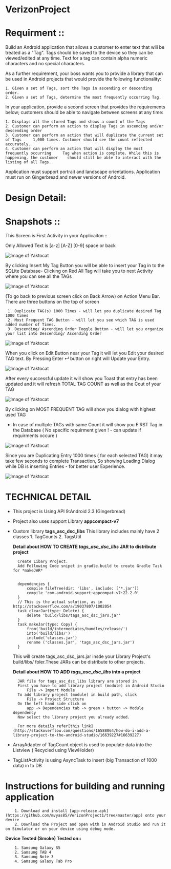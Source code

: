 # VerizonProject

Requirment ::
=============

Build an Android application that allows a customer to enter text that will be treated as a "Tag". Tags should be saved to the device so they can be  viewed/edited at any  time. Text for a tag can contain alpha numeric characters  and no special characters.  

As a further requirement, your boss wants you to provide a library that can be  used in Android projects that would provide the following functionality:  

    1. Given a set of Tags, sort the Tags in ascending or descending order. 
    2. Given a set of Tags, determine the most frequently occurring Tag.

In your application, provide a second screen that provides the requirements below; customers should be able to navigate between screens at any time:  

    1. Displays all the stored Tags and shows a count of the Tags 
    2. Customer can perform an action to display Tags in ascending and/or descending order 
    3. Customer can perform an action that will duplicate the current set of Tags     1,000 times. Customer should see the count reflected accurately. 
    4. Customer can perform an action that will display the most frequently occurring     Tag when action is complete. While this is happening, the customer    should still be able to interact with the listing of all Tags.   

Application must support portrait and landscape orientations.  Application must run on Gingerbread and newer versions of Android.


Design Detail:
=============

Snapshots ::
============
This Screen is First Activity in your Applicaiton ::

Only Allowed Text is [a-z] [A-Z] [0-9] space or back

![Image of Yaktocat](https://github.com/mvyas85/VerizonProject1/blob/master/images/1.png)

By clicking Insert My Tag Button you will be able to insert your Tag in to the SQLite Database-
Clicking on Red All Tag will take you to next Activity where you can see all the TAGs

![Image of Yaktocat](https://github.com/mvyas85/VerizonProject1/blob/master/images/2.png)

(To go back to previous screen click on Back Arrow) on Action Menu Bar.
There are three buttons on the top of screen 

     1. Duplicate TAG(s) 1000 Times - will let you duplicate desired Tag 1000 times
     2. Most Frequent TAG Button - will let you see which TAG is used added number of Times.
     3. Descending/ Ascending Order Toggle Button - will let you organize your list into Descending/ Ascending Order 

![Image of Yaktocat](https://github.com/mvyas85/VerizonProject1/blob/master/images/3.png)

When you click on Edit Button near your Tag it will let you Edit your desired TAG text.
By Pressing Enter ↵ button on right will Update your Entry.

![Image of Yaktocat](https://github.com/mvyas85/VerizonProject1/blob/master/images/4.png)

After every successful update it will show you Toast that entry has been updated and it will refresh TOTAL TAG COUNT as well as the Cout of your TAG

![Image of Yaktocat](https://github.com/mvyas85/VerizonProject1/blob/master/images/5.png)

By clicking on MOST FREQUENT TAG will show you dialog with highest used TAG
- In case of multiple TAGs with same Count it will show you FIRST Tag in the Database ( No specific requirment given ! - can update if requirments occure )

![Image of Yaktocat](https://github.com/mvyas85/VerizonProject1/blob/master/images/6.png)

Since you are Duplicating Entry 1000 times ( for each selected TAG) it may take few seconds to complete Transaction, So showing Loading Dialog while DB is inserting Entries - for better user Experience.

![Image of Yaktocat](https://github.com/mvyas85/VerizonProject1/blob/master/images/7.png)


TECHNICAL DETAIL
================

- This project is Using API 9:Android 2.3 (Gingerbread)
- Project also uses support Library **appcompact-v7**
- Custom library **tags_asc_dsc_libs**
        This library includes mainly have 2 classes
            1. TagCounts
            2. TagsUtil
            
    **Detail about HOW TO CREATE *tags_asc_dsc_libs* JAR to distribute project**
    
        Create Libary Project.
        Add Following Code snipet in gradle.build to create Gradle Task for *makeJAR*


        dependencies {
            compile fileTree(dir: 'libs', include: ['*.jar'])
            compile 'com.android.support:appcompat-v7:22.2.0'
        }
        // This is the actual solution, as in http://stackoverflow.com/a/19037807/1002054
        task clearJar(type: Delete) {
            delete 'build/libs/tags_asc_dsc_jars.jar'
        }
        task makeJar(type: Copy) {
            from('build/intermediates/bundles/release/')
            into('build/libs/')
            include('classes.jar')
            rename ('classes.jar', 'tags_asc_dsc_jars.jar')
        }
        
        
    This will create tags_asc_dsc_jars.jar insde your Library Project's build/libs/ foler.These JARs can be distribute to other projects.
    
    **Detail about HOW TO ADD *tags_asc_dsc_libs* into a project**
    
        JAR file for tags_asc_dsc_libs library are stored in 
        First you have to add library project (module) in Android Studio
            File -> Import Module
        To add library project (module) in build path, click
            File -> Project Structure
        On the left hand side click on
            app -> Dependencies tab -> green + button -> Module dependency
        Now select the library project you already added.
        
        For more details refer[this link](http://stackoverflow.com/questions/16588064/how-do-i-add-a-library-project-to-the-android-studio/16639227#16639227)

- ArrayAdapter of TagCount object is used to populate data into the Listview ( Recycled using ViewHolder)
- TagListActivity is using AsyncTask to insert (big Transaction of 1000 data) in to DB

Instructions for building and running application
===================================================

        1. Download and install [app-release.apk](https://github.com/mvyas85/VerizonProject1/tree/master/app) onto your device
        2. Download the Project and open with in Android Studio and run it on Simulator or on your device using debug mode.

**Device Tested (Smoke) Tested on::**

        1. Samsung Galaxy S5
        2. Samsung TAB 4
        3. Samsung Note 3
        4. Samsung Galaxy Tab Pro
